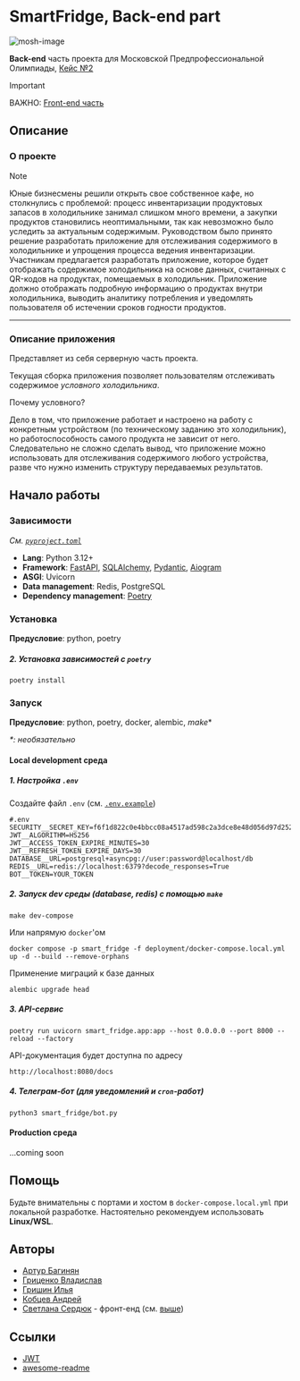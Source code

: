 # SmartFridge, Back-end part

![mosh-image](https://predprof.olimpiada.ru/images/logo-predporf.svg)

**Back-end** часть проекта для Московской Предпрофессиональной Олимпиады, [Кейс №2](https://cloud.predprof.olimpiada.ru/index.php/s/Rgcom3K2BHRMqDJ)

> [!IMPORTANT]
> ВАЖНО: [Front-end часть](https://github.com/vetkas2023/smart_fridge_frontend)

## Описание

### О проекте

> [!NOTE]
> Юные бизнесмены решили открыть свое собственное кафе, но столкнулись с проблемой: процесс инвентаризации продуктовых запасов в
> холодильнике занимал слишком много времени, а закупки продуктов становились неоптимальными, так как невозможно было уследить за актуальным содержимым.
> Руководством было принято решение разработать приложение для отслеживания содержимого в холодильнике и упрощения процесса ведения инвентаризации.
> Участникам предлагается разработать приложение, которое будет отображать содержимое холодильника на основе данных, считанных с QR-кодов на продуктах, помещаемых в холодильник.
> Приложение должно отображать подробную информацию о продуктах внутри холодильника, выводить аналитику потребления и уведомлять пользователя об истечении сроков годности продуктов.

---

### Описание приложения

Представляет из себя серверную часть проекта.

Текущая сборка приложения позволяет пользователям отслеживать содержимое _условного холодильника_.

Почему условного?

Дело в том, что приложение работает и настроено на работу с конкретным устройством (по техническому заданию это холодильник), но работоспособность самого продукта не зависит от него. Следовательно не сложно сделать вывод, что приложение можно использовать для отслеживания содержимого любого устройства, разве что нужно изменить структуру передаваемых результатов.

## Начало работы

### Зависимости

_См. [`pyproject.toml`](https://github.com/HayKor/smart_fridge_backend/blob/main/pyproject.toml)_

- **Lang**: Python 3.12+
- **Framework**: [FastAPI](https://fastapi.tiangolo.com/), [SQLAlchemy](https://www.sqlalchemy.org/), [Pydantic](https://docs.pydantic.dev/latest/), [Aiogram](https://docs.aiogram.dev/en/v3.17.0/)
- **ASGI**: Uvicorn
- **Data management**: Redis, PostgreSQL
- **Dependency management**: [Poetry](https://python-poetry.org/docs/)

### Установка

**Предусловие**: python, poetry

##### 2. Установка зависимостей с `poetry`

```shell
poetry install
```

### Запуск

**Предусловие**: python, poetry, docker, alembic, _make_\*

_\*: необязательно_

#### Local development среда

##### 1. Настройка `.env`

Создайте файл `.env` (см. [`.env.example`](https://github.com/HayKor/smart_fridge_backend/blob/main/.env.example))

```
#.env
SECURITY__SECRET_KEY=f6f1d822c0e4bbcc08a4517ad598c2a3dce8e48d056d97d2521dc16f72440dc7
JWT__ALGORITHM=HS256
JWT__ACCESS_TOKEN_EXPIRE_MINUTES=30
JWT__REFRESH_TOKEN_EXPIRE_DAYS=30
DATABASE__URL=postgresql+asyncpg://user:password@localhost/db
REDIS__URL=redis://localhost:6379?decode_responses=True
BOT__TOKEN=YOUR_TOKEN
```

##### 2. Запуск dev среды (database, redis) c помощью `make`

```shell
make dev-compose
```

Или напрямую `docker`'ом

```shell
docker compose -p smart_fridge -f deployment/docker-compose.local.yml up -d --build --remove-orphans
```

Применение миграций к базе данных

```shell
alembic upgrade head
```

##### 3. API-сервис

```shell
poetry run uvicorn smart_fridge.app:app --host 0.0.0.0 --port 8000 --reload --factory
```

API-документация будет доступна по адресу

```shell
http://localhost:8080/docs
```

##### 4. Телеграм-бот (для уведомлений и `cron`-работ)

```shell
python3 smart_fridge/bot.py
```

#### Production среда

...coming soon

## Помощь

Будьте внимательны с портами и хостом в `docker-compose.local.yml` при локальной разработке.
Настоятельно рекомендуем использовать **Linux/WSL**.

## Авторы

- [Артур Багинян](https://github.com/HayKor/)
- [Гриценко Владислав](https://github.com/Gr1zee)
- [Гришин Илья](https://github.com/ilyaaadfb)
- [Кобцев Андрей](https://github.com/LoneGhostG)
- [Светлана Сердюк](https://github.com/vetkas2023) - фронт-енд (см. [выше](./README.md#smartfridge-back-end-part))

## Ссылки

- [JWT](https://gist.github.com/zmts/802dc9c3510d79fd40f9dc38a12bccfc)
- [awesome-readme](https://github.com/matiassingers/awesome-readme)
